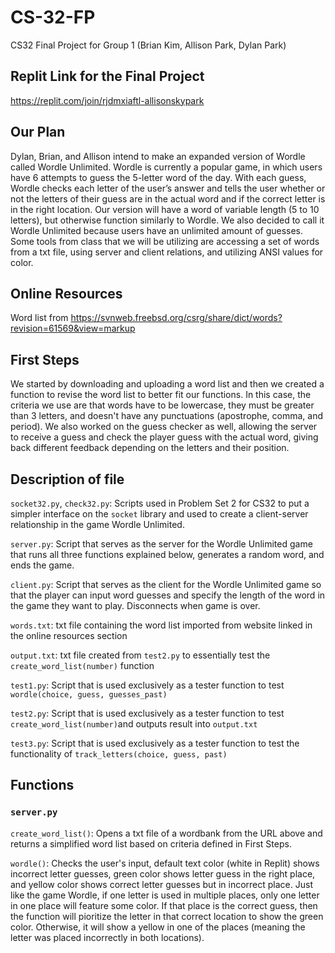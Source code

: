 # CS-32-FP
CS32 Final Project for Group 1 (Brian Kim, Allison Park, Dylan Park)

## Replit Link for the Final Project
https://replit.com/join/rjdmxiaftl-allisonskypark

## Our Plan
Dylan, Brian, and Allison intend to make an expanded version of Wordle called Wordle Unlimited. Wordle is currently a popular game, in which users have 6 attempts to guess the 5-letter word of the day. With each guess, Wordle checks each letter of the user’s answer and tells the user whether or not the letters of their guess are in the actual word and if the correct letter is in the right location. Our version will have a word of variable length (5 to 10 letters), but otherwise function similarly to Wordle. We also decided to call it Wordle Unlimited because users have an unlimited amount of guesses. Some tools from class that we will be utilizing are accessing a set of words from a txt file, using server and client relations, and utilizing ANSI values for color.

## Online Resources
Word list from https://svnweb.freebsd.org/csrg/share/dict/words?revision=61569&view=markup

## First Steps
We started by downloading and uploading a word list and then we created a function to revise the word list to better fit our functions. In this case, the criteria we use are that words have to be lowercase, they must be greater than 3 letters, and doesn't have any punctuations (apostrophe, comma, and period). We also worked on the guess checker as well, allowing the server to receive a guess and check the player guess with the actual word, giving back different feedback depending on the letters and their position.

## Description of file
`socket32.py`, `check32.py`: Scripts used in Problem Set 2 for CS32 to put a simpler interface on the `socket` library and used to create a client-server relationship in the game Wordle Unlimited.

`server.py`: Script that serves as the server for the Wordle Unlimited game that runs all three functions explained below, generates a random word, and ends the game.

`client.py`: Script that serves as the client for the Wordle Unlimited game so that the player can input word guesses and specify the length of the word in the game they want to play. Disconnects when game is over.

`words.txt`: txt file containing the word list imported from website linked in the online resources section

`output.txt`: txt file created from `test2.py` to essentially test the `create_word_list(number)` function

`test1.py`: Script that is used exclusively as a tester function to test `wordle(choice, guess, guesses_past)`

`test2.py`: Script that is used exclusively as a tester function to test `create_word_list(number)`and outputs result into `output.txt`

`test3.py`: Script that is used exclusively as a tester function to test the functionality of `track_letters(choice, guess, past)`

## Functions

### `server.py`
`create_word_list()`: Opens a txt file of a wordbank from the URL above and returns a simplified word list based on criteria defined in First Steps.

`wordle()`: Checks the user's input, default text color (white in Replit) shows incorrect letter guesses, green color shows letter guess in the right place, and yellow color shows correct letter guesses but in incorrect place. Just like the game Wordle, if one letter is used in multiple places, only one letter in one place will feature some color. If that place is the correct guess, then the function will pioritize the letter in that correct location to show the green color. Otherwise, it will show a yellow in one of the places (meaning the letter was placed incorrectly in both locations). 



